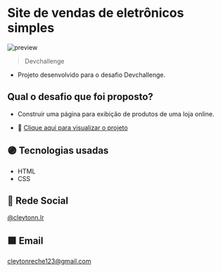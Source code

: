 # Site de vendas de eletrônicos simples

![preview](./.github/preview.png)

>Devchallenge

- Projeto desenvolvido para o desafio Devchallenge.

## Qual o desafio que foi proposto?

- Construir uma página para exibição de produtos de uma loja online.

- 🔮 [Clique aqui para visualizar o projeto](https://cleytonl.github.io/simple-online-store/)


## 🟣 Tecnologias usadas

- HTML
- CSS

## 💜 Rede Social

[@cleytonn.lr](https://www.instagram.com/cleytonn.lr/)

## 🟪 Email

 cleytonreche123@gmail.com
